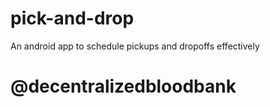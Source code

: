 # pick-and-drop
An android app to schedule pickups and dropoffs effectively
# @decentralizedbloodbank

